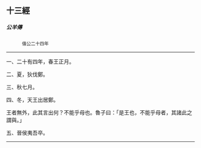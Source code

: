 

## 十三經

##### 公羊傳
　　　`僖公二十四年`

* * *

一、二十有四年，春王正月。

二、夏，狄伐鄭。

三、秋七月。

四、冬，天王出居鄭。

王者無外，此其言出何？不能乎母也。魯子曰：「是王也，不能乎母者，其諸此之謂與。」

五、晉侯夷吾卒。

* * *

